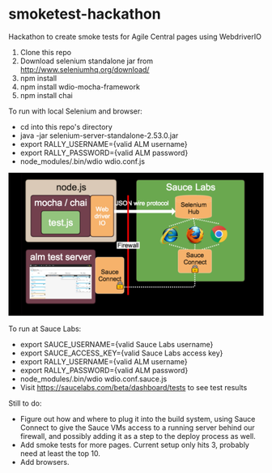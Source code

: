 # smoketest-hackathon
Hackathon to create smoke tests for Agile Central pages using WebdriverIO

1. Clone this repo
2. Download selenium standalone jar from http://www.seleniumhq.org/download/
3. npm install
4. npm install wdio-mocha-framework
5. npm install chai

To run with local Selenium and browser:

- cd into this repo's directory
- java -jar selenium-server-standalone-2.53.0.jar
- export RALLY_USERNAME={valid ALM username}
- export RALLY_PASSWORD={valid ALM password}
- node_modules/.bin/wdio wdio.conf.js

![alt tag](https://raw.githubusercontent.com/abrockett/smoketest-hackathon/master/docs/Local.png)

To run at Sauce Labs:
- export SAUCE_USERNAME={valid Sauce Labs username}
- export SAUCE_ACCESS_KEY={valid Sauce Labs access key}
- export RALLY_USERNAME={valid ALM username}
- export RALLY_PASSWORD={valid ALM password}
- node_modules/.bin/wdio wdio.conf.sauce.js
- Visit https://saucelabs.com/beta/dashboard/tests to see test results

Still to do:
- Figure out how and where to plug it into the build system, using Sauce Connect to give the Sauce VMs access to a running server behind our firewall, and possibly adding it as a step to the deploy process as well.
- Add smoke tests for more pages.  Current setup only hits 3, probably need at least the top 10.
- Add browsers.
